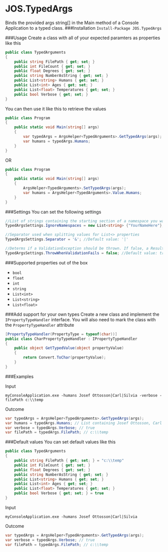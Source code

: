 # JOS.TypedArgs
Binds the provided args string[] in the Main method of a Console Application to a typed class.
###Installation
`Install-Package JOS.TypedArgs`

###Usage
Create a class with all of your expected paramters as properties like this

```csharp
public class TypedArguments
{
	public string FilePath { get; set; }
	public int FileCount { get; set; }
	public float Degrees { get; set; }
	public string NumberAsString { get; set; }
	public List<string> Humans { get; set; }
	public List<int> Ages { get; set; }
	public List<float> Temperatures { get; set; }
	public bool Verbose { get; set; }
}
```
You can then use it like this to retrieve the values
```csharp
public class Program
{
	public static void Main(string[] args)
	{
		var typedArgs = ArgsHelper<TypedArguments>.GetTypedArgs(args);
		var humans = typedArgs.Humans;
	}
}
```
OR
```csharp
public class Program
{
	public static void Main(string[] args)
	{
		ArgsHelper<TypedArguments>.SetTypedArgs(args);
		var humans = ArgsHelper<TypedArguments>.Value.Humans;
	}
}
```
###Settings
You can set the following settings
```csharp
//List of strings containing the starting section of a namespace you want to ignore when using reflection to find classes implementing the IPropertyTypeHandler
TypedArgsSettings.IgnoreNamespaces = new List<string> {"YourNameHere"}; //Default value: new List<string> {"Microsoft", "System", "mscorlib", "vshost"}

//Separator used when splitting values for List<> properties
TypedArgsSettings.Separator = '&'; //Default value: '|'

//Determs if a ValidationException should be thrown. If false, a Result object with an Error list will be returned.
TypedArgsSettings.ThrowWhenValidationFails = false; //Default value: true
```

###Supported properties out of the box
* `bool`
* `float`
* `int`
* `string`
* `List<int>`
* `List<string>`
* `List<float>`

###Add support for your own types
Create a new class and implement the `IPropertyTypeHandler` interface. You will also need to mark the class with the `PropertyTypeHandler` attribute
```csharp
[PropertyTypeHandler(PropertyType = typeof(char))]
public class CharPropertyTypeHandler : IPropertyTypeHandler
{
	public object GetTypedValue(object propertyValue)
	{
		return Convert.ToChar(propertyValue);
	}
}
```
###Examples

Input
```
myConsoleApplication.exe -humans Josef Ottosson|Carl|Silvia -verbose -filePath c:\\temp
```
Outcome
```csharp
var typedArgs = ArgsHelper<TypedArguments>.GetTypedArgs(args);
var humans = typedArgs.Humans; // List containing Josef Ottosson, Carl and Silvia
var verbose = typedArgs.Verbose; // true
var filePath = typedArgs.FilePath; // c:\\temp
```
###Default values
You can set default values like this
```csharp
public class TypedArguments
{
	public string FilePath { get; set; } = "c:\\temp"
	public int FileCount { get; set; }
	public float Degrees { get; set; }
	public string NumberAsString { get; set; }
	public List<string> Humans { get; set; }
	public List<int> Ages { get; set; }
	public List<float> Temperatures { get; set; }
	public bool Verbose { get; set; } = true
}
```
Input
```
myConsoleApplication.exe -humans Josef Ottosson|Carl|Silvia
```
Outcome
```csharp
var typedArgs = ArgsHelper<TypedArguments>.GetTypedArgs(args);
var verbose = typedArgs.Verbose; // true
var filePath = typedArgs.FilePath; // c:\\temp
```
